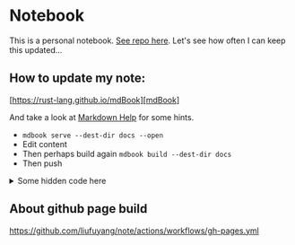 # Notebook

This is a personal notebook. [See repo here][repo].
Let's see how often I can keep this updated...

## How to update my note:
[https://rust-lang.github.io/mdBook][mdBook]

And take a look at [Markdown Help][mdHelp] for some hints.

* `mdbook serve --dest-dir docs --open`
* Edit content
* Then perhaps build again `mdbook build --dest-dir docs`
* Then push 

<details>
<summary>Some hidden code here</summary>

```rust
use warp::Filter;

#[tokio::main]
async fn main() {
    let routes = warp::any().map(|| "Hello, World!");
    warp::serve(routes).run(([127, 0, 0, 1], 3030)).await;
}
```
</details>

## About github page build

https://github.com/liufuyang/note/actions/workflows/gh-pages.yml


[repo]: https://github.com/liufuyang/note
[mdBook]: https://rust-lang.github.io/mdBook
[mdHelp]: https://github.com/adam-p/markdown-here/wiki/Markdown-Cheatsheet